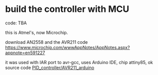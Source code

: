 
# build the controller with MCU  

code: TBA

this is Atmel's, now Microchip.

download AN2558 and the AVR211 code https://www.microchip.com/wwwAppNotes/AppNotes.aspx?appnote=en591227

it was used with IAR
port to avr-gcc, uses Arduino IDE, chip attiny85, ok
source code [PID_controller/AVR211_arduino](PID_controller/AVR211_arduino)

